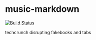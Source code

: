 music-markdown
==============

[![Build Status](https://travis-ci.org/nathanleiby/music-markdown.svg?branch=master)](https://travis-ci.org/nathanleiby/music-markdown)

techcrunch disrupting fakebooks and tabs
